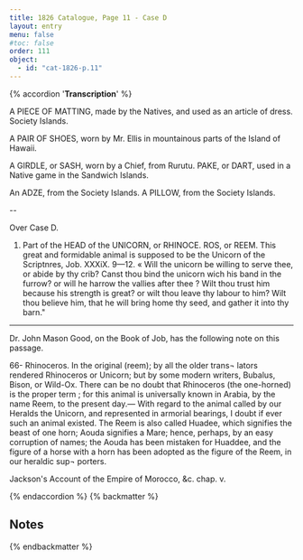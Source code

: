 ```yaml
---
title: 1826 Catalogue, Page 11 - Case D
layout: entry
menu: false
#toc: false
order: 111
object:
  - id: "cat-1826-p.11"
---
```

{% accordion '**Transcription**' %}

A PIECE OF MATTING, made by the Natives, and used
as an article of dress. Society Islands.

A PAIR OF SHOES, worn by Mr. Ellis in mountainous
parts of the Island of Hawaii.

A GIRDLE, or SASH, worn by a Chief, from Rurutu.
PAKE, or DART, used in a Native game in the Sandwich
Islands.

An ADZE, from the Society Islands.
A PILLOW, from the Society Islands.

--

Over Case D.

1. Part of the HEAD of the UNICORN, or RHINOCE.
ROS, or REEM. This great and formidable animal
is supposed to be the Unicorn of the Scriptnres, Job.
XXXiX. 9—12.
« Will the unicorn be willing to serve thee, or abide by thy crib?
Canst thou bind the unicorn wich his band in the furrow? or will he
harrow the vallies after thee ? Wilt thou trust him because his strength
is great? or wilt thou leave thy labour to him? Wilt thou believe him,
that he will bring home thy seed, and gather it into thy barn."

----

Dr. John Mason Good, on the Book of Job, has the following note on this
passage.

66- Rhinoceros. In the original (reem); by all the older trans¬
lators rendered Rhinoceros or Unicorn; but by some modern writers, Bubalus,
Bison, or Wild-Ox. There can be no doubt that Rhinoceros (the one-horned)
is the proper term ; for this animal is universally known in Arabia, by the name
Reem, to the present day.— With regard to the animal called by our Heralds
the Unicorn, and represented in armorial bearings, I doubt if ever such an
animal existed. The Reem is also called Huadee, which signifies the beast of
one horn; Aouda signifies a Mare; hence, perhaps, by an easy corruption of
names; the Aouda has been mistaken for Huaddee, and the figure of a horse
with a horn has been adopted as the figure of the Reem, in our heraldic sup¬
porters.

Jackson's Account of the Empire of Morocco, &c. chap. v.

{% endaccordion %}
{% backmatter %}

## Notes

{% endbackmatter %}

